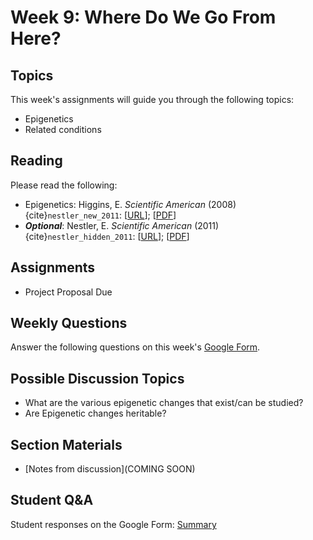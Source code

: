 # Week 9: Where Do We Go From Here?

## Topics

This week's assignments will guide you through the following topics:
* Epigenetics
* Related conditions

## Reading

Please read the following:
* Epigenetics: Higgins, E. *Scientific American* (2008) {cite}`nestler_new_2011`: [[URL](https://www.scientificamerican.com/article/the-new-genetics-of-mental-illness/)]; [[PDF](https://github.com/ShanEllis/capstone-genetics-domain/raw/master/papers/week9/epigenetics.pdf)]
* ***Optional***: Nestler, E. *Scientific American* (2011) {cite}`nestler_hidden_2011`: [[URL](https://www.scientificamerican.com/article/hidden-switches-in-the-mind/)]; [[PDF](https://github.com/ShanEllis/capstone-genetics-domain/raw/master/papers/week9/switches)]


## Assignments

* Project Proposal Due

## Weekly Questions

Answer the following questions on this week's [Google Form](https://docs.google.com/forms/d/e/1FAIpQLSd1PBjM5qoXlee79lP1hS0vz-7hGKri_uYIOYHeZB2OO4Sx5A/viewform?usp=sf_link).
 
 ## Possible Discussion Topics

- What are the various epigenetic changes that exist/can be studied?
- Are Epigenetic changes heritable?


## Section Materials

- [Notes from discussion](COMING SOON)


 ## Student Q&A

Student responses on the Google Form: [Summary](https://shanellis.github.io/capstone-genetics-domain/responses/08.html)
